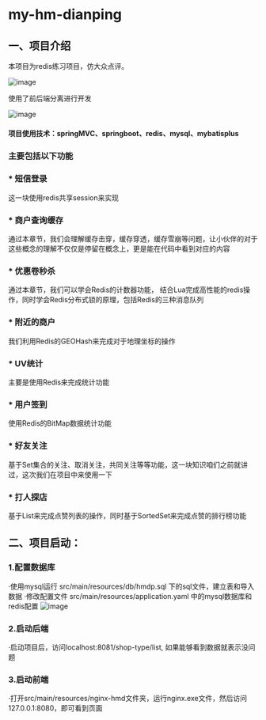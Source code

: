 # my-hm-dianping
## 一、项目介绍
本项目为redis练习项目，仿大众点评。

![image](https://github.com/ldzhang1/my-hm-dianping/assets/104254485/7efe3334-f39f-46fb-8d5c-2085b4f7ac9f)

使用了前后端分离进行开发

![image](https://github.com/ldzhang1/my-hm-dianping/assets/104254485/b888ff73-1c16-4257-b54f-f1f0375ea3be)

#### 项目使用技术：springMVC、springboot、redis、mysql、mybatisplus
### 主要包括以下功能

### * 短信登录
这一块使用redis共享session来实现
### * 商户查询缓存
通过本章节，我们会理解缓存击穿，缓存穿透，缓存雪崩等问题，让小伙伴的对于这些概念的理解不仅仅是停留在概念上，更是能在代码中看到对应的内容
### * 优惠卷秒杀
通过本章节，我们可以学会Redis的计数器功能， 结合Lua完成高性能的redis操作，同时学会Redis分布式锁的原理，包括Redis的三种消息队列
### * 附近的商户
我们利用Redis的GEOHash来完成对于地理坐标的操作
### * UV统计
主要是使用Redis来完成统计功能
### * 用户签到
使用Redis的BitMap数据统计功能
### * 好友关注
基于Set集合的关注、取消关注，共同关注等等功能，这一块知识咱们之前就讲过，这次我们在项目中来使用一下
### * 打人探店
基于List来完成点赞列表的操作，同时基于SortedSet来完成点赞的排行榜功能

## 二、项目启动：
### 1.配置数据库
·使用mysql运行 src/main/resources/db/hmdp.sql 下的sql文件，建立表和导入数据
·修改配置文件 src/main/resources/application.yaml 中的mysql数据库和redis配置
![image](https://github.com/ldzhang1/my-hm-dianping/assets/104254485/44057718-d14d-4516-a320-186d141769c3)

### 2.启动后端
·启动项目后，访问localhost:8081/shop-type/list, 如果能够看到数据就表示没问题

### 3.启动前端
·打开src/main/resources/nginx-hmd文件夹，运行nginx.exe文件，然后访问127.0.0.1:8080，即可看到页面
